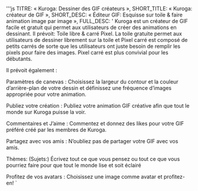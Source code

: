 '''js
  TITRE: « Kuroga: Dessiner des GIF créateurs »,
  SHORT_TITLE: « Kuroga: créateur de GIF »,
  SHORT_DESC: « Éditeur GIF: Esquisse sur toile & faire animation image par image »,
  FULL_DESC: '
  Kuroga est un créateur de GIF facile et gratuit qui permet aux utilisateurs de créer des animations en dessinant.
    Il prévoit:
      Toile libre & carré Pixel. 
      La toile gratuite permet aux utilisateurs de dessiner librement sur la toile et Pixel carré est composé de petits carrés de sorte que les utilisateurs ont juste besoin de remplir les pixels pour faire des images. 
      Pixel carré est plus convivial pour les débutants.

Il prévoit également :

Paramètres de canevas :
      Choisissez la largeur du contour et la couleur d’arrière-plan de votre dessin et définissez une fréquence d’images appropriée pour votre animation.
      
Publiez votre création :
      Publiez votre animation GIF créative afin que tout le monde sur Kuroga puisse la voir.
      
Commentaires et J’aime :
      Commentez et donnez des likes pour votre GIF préféré créé par les membres de Kuroga.
      
Partagez avec vos amis :
      N’oubliez pas de partager votre GIF avec vos amis.
      
Thèmes: (Sujets:)
      Écrivez tout ce que vous pensez ou tout ce que vous pourriez faire pour que tout le monde lise et soit éclairé
      
Profitez de vos avatars :
      Choisissez une image comme avatar et profitez-en! 
  `
```
